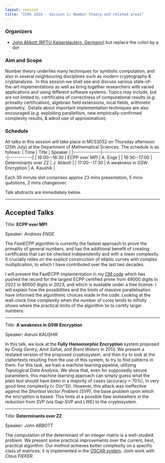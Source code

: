 ```yaml
---
layout: session
title: "ICMS 2024 - Session 1: Number theory and related areas"
---
```

### Organizers
   * [John Abbott (RPTU Kaiserslautern, Germany)](mailto:john:abbott@rptu.de) but replace the colon by a dot<br/>

### Aim and Scope
Number theory underlies many techniques for symbolic computation, and also in several neighbouring disciplines such as modern cryptography & cryptanalysis.  In this session we shall see and discuss various state-of-the-art implementations as well as bring together researchers with varied applications and using different software systems. Topics may include, but are not limited to, certificates of correctness of computational results (_e.g._ primality certification), algebraic field extensions, local fields, arithmetic geometry.  Details about important implementation techniques are also encouraged (_e.g._ exploiting parallellism, new empirically-confirmed complexity results, & adroit use of approximation).

### Schedule
All talks in this session will take place in MCS3052 on Thursday afternoon (25th July) at the Department of Mathematical Sciences.  The schedule is as follows:
| Time         | Title                        | Speaker    |
|--------------|------------------------------|------------|
| 16:00--16:30 | ECPP over MPI                | A. Enge    |
| 16:30--17:00 | Determinants over ZZ         | J. Abbott  |
| 17:00--17:30 | A weakness in GSW Encryption | A. Kaushik |

Each 30 minute slot comprises approx 23 mins presentation, 5 mins questions, 2 mins changeover.

Talk abstracts are immediately below.

  ---

## Accepted Talks

Title:  **ECPP over MPI**

Speaker: *Andreas ENGE*

The *FastECPP* algorithm is currently the fastest approach to prove the
primality of general numbers, and has the additional benefit of creating
certificates that can be checked independently and with a lower complexity.
It crucially relies on the explicit construction of elliptic curves with
complex multiplication, to which I have contributed over the last two
decades.

I will present the FastECPP implementation in my [CM code](https://www.multiprecision.org/cm/ecpp.html)
which has pushed the record for the largest ECPP certified prime from
49000 digits in 2022 to 86000 digits in 2023, and which is available under
a free license.  I will explain how the possibilities and the limits of
massive parallelisation have informed the algorithmic choices made in the
code.  Looking at the wall-clock time complexity when the number of cores
tends to infinity shows where the practical limits of the algorithm lie
to certify larger numbers.

---

Title: **A weakness in GSW Encryption**

Speaker: *Aaruni KAUSHIK*

In this talk, we look at the **Fully Homomorphic Encryption** system proposed by
*Craig Gentry, Amit Sahai, and Brent Waters* in 2013.  We present a restated version
of the proposed cryptosystem, and then try to look at the ciphertexts resulting from
the use of this system, to try to find patterns in them.  For this task, we train a
machine learning pipeline, utilizing *Topological Data Analysis.*  We show that, even
for supposedly secure parameters, this machine learning approach can simply guess what
the plain text should have been in a majority of cases (accuracy > 70%), in very good
time complexity (< O(n^3)).  However, this attack was ineffective against the
*Shortest Vector Problem (SVP)*, the base problem upon which the encryption is based.
This hints at a possible flaw somewhere in the reduction from SVP (via Gap-SVP and LWE) to the cryptosystem.

---
Title: **Determinants over ZZ**

Speaker: *John ABBOTT*

The computation of the determinant of an integer matrix is a well-studied problem.
We present some practical improvements over the current, best, practical algorithm.
Our method achieves better complexity on a specific class of matrices; it is
implemented in the [OSCAR system](https://www.oscar-system.org).  Joint work with
*Claus FIEKER*.
